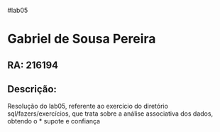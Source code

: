 #lab05

# Gabriel de Sousa Pereira

## RA: 216194

## Descrição:

Resolução do lab05, referente ao exercício do diretório sql/fazers/exercícios, que trata sobre a análise associativa dos dados, obtendo o * supote e confiança